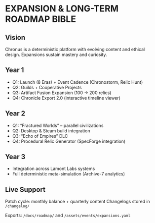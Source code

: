 # EXPANSION & LONG-TERM ROADMAP BIBLE

## Vision
Chronus is a deterministic platform with evolving content and ethical design.
Expansions sustain mastery and curiosity.

## Year 1
- Q1: Launch (8 Eras) + Event Cadence (Chronostorm, Relic Hunt)
- Q2: Guilds + Cooperative Projects
- Q3: Artifact Fusion Expansion (100 → 200 relics)
- Q4: Chronicle Export 2.0 (interactive timeline viewer)

## Year 2
- Q1: “Fractured Worlds” – parallel civilizations
- Q2: Desktop & Steam build integration
- Q3: “Echo of Empires” DLC
- Q4: Procedural Relic Generator (SpecForge integration)

## Year 3
- Integration across Lamont Labs systems
- Full deterministic meta-simulation (Archive-7 analytics)

## Live Support
Patch cycle: monthly balance + quarterly content
Changelogs stored in `/changelog/`

Exports: `/docs/roadmap/` and `/assets/events/expansions.yaml`
